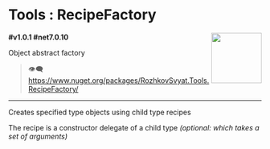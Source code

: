 # Tools : RecipeFactory

<img align="right" width="100" height="100" src="https://github.com/rozhkovsvyat/Tools.RecipeFactory/assets/71471748/98470c48-21be-4be4-b9c4-7cae18cbc4df">

**#v1.0.1 #net7.0.10**

Object abstract factory

> :eye_speech_bubble: https://www.nuget.org/packages/RozhkovSvyat.Tools.RecipeFactory/

---

Creates specified type objects using child type recipes

The recipe is a constructor delegate of a child type _(optional: which takes a set of arguments)_
